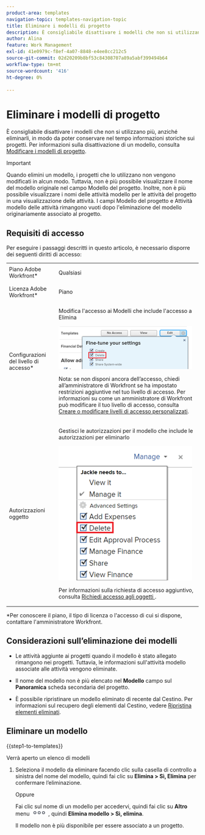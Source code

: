 ```yaml
---
product-area: templates
navigation-topic: templates-navigation-topic
title: Eliminare i modelli di progetto
description: È consigliabile disattivare i modelli che non si utilizzano più, anziché eliminarli, in modo da poter conservare nel tempo informazioni storiche sui progetti.
author: Alina
feature: Work Management
exl-id: 41e0979c-f8ef-4a07-8848-e4ee8cc212c5
source-git-commit: 02d20209b8bf53c84308707a89a5abf399494b64
workflow-type: tm+mt
source-wordcount: '416'
ht-degree: 0%

---
```


# Eliminare i modelli di progetto

È consigliabile disattivare i modelli che non si utilizzano più, anziché eliminarli, in modo da poter conservare nel tempo informazioni storiche sui progetti. Per informazioni sulla disattivazione di un modello, consulta [Modificare i modelli di progetto](../../../manage-work/projects/create-and-manage-templates/edit-templates.md).

>[!IMPORTANT]
>
>Quando elimini un modello, i progetti che lo utilizzano non vengono modificati in alcun modo. Tuttavia, non è più possibile visualizzare il nome del modello originale nel campo Modello del progetto. Inoltre, non è più possibile visualizzare i nomi delle attività modello per le attività del progetto in una visualizzazione delle attività. I campi Modello del progetto e Attività modello delle attività rimangono vuoti dopo l&#39;eliminazione del modello originariamente associato al progetto.

## Requisiti di accesso

Per eseguire i passaggi descritti in questo articolo, è necessario disporre dei seguenti diritti di accesso:

<table style="table-layout:auto"> 
 <col> 
 <col> 
 <tbody> 
  <tr> 
   <td role="rowheader">Piano Adobe Workfront*</td> 
   <td> <p>Qualsiasi</p> </td> 
  </tr> 
  <tr> 
   <td role="rowheader">Licenza Adobe Workfront*</td> 
   <td> <p>Piano </p> </td> 
  </tr> 
  <tr> 
   <td role="rowheader">Configurazioni del livello di accesso*</td> 
   <td> <p>Modifica l'accesso ai Modelli che include l'accesso a Elimina</p> <p> <img src="assets/template-access-level-with-advanced-settings-350x113.png" style="width: 350;height: 113;"> </p> <p>Nota: se non disponi ancora dell’accesso, chiedi all’amministratore di Workfront se ha impostato restrizioni aggiuntive nel tuo livello di accesso. Per informazioni su come un amministratore di Workfront può modificare il tuo livello di accesso, consulta <a href="../../../administration-and-setup/add-users/configure-and-grant-access/create-modify-access-levels.md" class="MCXref xref">Creare o modificare livelli di accesso personalizzati</a>.</p> </td> 
  </tr> 
  <tr> 
   <td role="rowheader">Autorizzazioni oggetto</td> 
   <td> <p>Gestisci le autorizzazioni per il modello che include le autorizzazioni per eliminarlo</p> <p> <img src="assets/template-manage-permissions-with-advanced-settings-350x352.png" style="width: 350;height: 352;"> </p> <p>Per informazioni sulla richiesta di accesso aggiuntivo, consulta <a href="../../../workfront-basics/grant-and-request-access-to-objects/request-access.md" class="MCXref xref">Richiedi accesso agli oggetti </a>.</p> </td> 
  </tr> 
 </tbody> 
</table>

&#42;Per conoscere il piano, il tipo di licenza o l&#39;accesso di cui si dispone, contattare l&#39;amministratore Workfront.

## Considerazioni sull’eliminazione dei modelli

* Le attività aggiunte ai progetti quando il modello è stato allegato rimangono nei progetti. Tuttavia, le informazioni sull&#39;attività modello associate alle attività vengono eliminate.
* Il nome del modello non è più elencato nel **Modello** campo sul **Panoramica** scheda secondaria del progetto.

* È possibile ripristinare un modello eliminato di recente dal Cestino. Per informazioni sul recupero degli elementi dal Cestino, vedere [Ripristina elementi eliminati](../../../administration-and-setup/manage-workfront/manage-deleted-items/restore-deleted-items.md).

## Eliminare un modello

{{step1-to-templates}}

Verrà aperto un elenco di modelli

1. Seleziona il modello da eliminare facendo clic sulla casella di controllo a sinistra del nome del modello, quindi fai clic su **Elimina > Sì, Elimina** per confermare l’eliminazione.

   Oppure

   Fai clic sul nome di un modello per accedervi, quindi fai clic su **Altro** menu ![](assets/qs-more-icon-on-an-object.png) , quindi **Elimina modello > Sì, elimina**.

   Il modello non è più disponibile per essere associato a un progetto.
